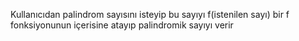 Kullanıcıdan palindrom sayısını isteyip bu sayıyı f(istenilen sayı)
bir f fonksiyonunun içerisine atayıp palindromik sayıyı verir